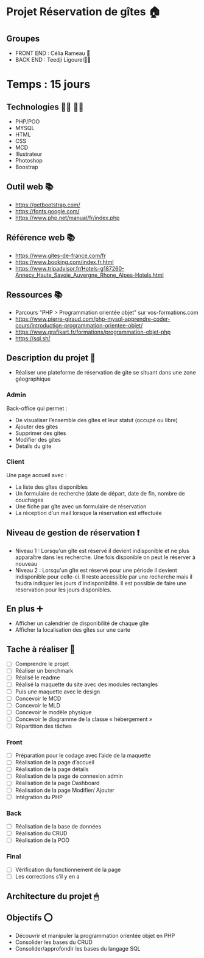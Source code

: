 # Projet Réservation de gîtes 🏠

## Groupes 

- FRONT END :  Célia Rameau 🙋
- BACK END : Teedji Ligourel🙋‍♂️

# Temps : 15 jours

## Technologies 👨‍💻 👩‍💻

- PHP/POO
- MYSQL
- HTML
- CSS
- MCD
- Illustrateur
- Photoshop
- Boostrap

## Outil web 📚

- https://getbootstrap.com/
- https://fonts.google.com/
- https://www.php.net/manual/fr/index.php

## Référence web 📚 
- https://www.gites-de-france.com/fr
- https://www.booking.com/index.fr.html
- https://www.tripadvisor.fr/Hotels-g187260-Annecy_Haute_Savoie_Auvergne_Rhone_Alpes-Hotels.html


## Ressources 📚
- Parcours "PHP > Programmation orientée objet" sur vos-formations.com
- https://www.pierre-giraud.com/php-mysql-apprendre-coder-cours/introduction-programmation-orientee-objet/
- https://www.grafikart.fr/formations/programmation-objet-php
- https://sql.sh/

## Description du projet 📄

- Réaliser une plateforme de réservation de gite se situant dans une zone géographique

### Admin 

Back-office qui permet :
-	De visualiser l’ensemble des gîtes et leur statut (occupé ou libre)
-	Ajouter des gites
-	Supprimer des gites
-	Modifier des gites
-	Details du gite

### Client 

Une page accueil avec :
-	La liste des gîtes disponibles
-	Un formulaire de recherche (date de départ, date de fin, nombre de couchages
-	Une fiche par gîte avec un formulaire de réservation
-	La réception d'un mail lorsque la réservation est effectuée

## Niveau de gestion de réservation ❗️

- Niveau 1 : Lorsqu'un gîte est réservé il devient indisponible et ne plus apparaître dans les recherche. Une fois disponible on peut le réserver à nouveau
- Niveau 2 : Lorsqu'un gîte est réservé pour une période il devient indisponible pour celle-ci. Il reste accessible par une recherche mais il faudra indiquer les jours d'indisponibilité. Il est possible de faire une réservation pour les jours disponibles.

## En plus ➕ 

- Afficher un calendrier de disponibilité de chaque gîte
- Afficher la localisation des gîtes sur une carte

## Tache à réaliser 💪

-	[ ] Comprendre le projet
-	[ ] Réaliser un benchmark
-	[ ] Réalisé le readme
-	[ ] Réalisé la maquette du site avec des modules rectangles
-	[ ] Puis une maquette avec le design
-	[ ] Concevoir le MCD
-	[ ] Concevoir le MLD
-	[ ] Concevoir le modèle physique
-	[ ] Concevoir le diagramme de la classe « hébergement »
-	[ ] Répartition des tâches 

### Front 
-	[ ] Préparation pour le codage avec l’aide de la maquette 
-	[ ] Réalisation de la page d’accueil
-	[ ] Réalisation de la page détails
-	[ ] Réalisation de la page de connexion admin
-	[ ] Réalisation de la page Dashboard
-	[ ] Réalisation de la page Modifier/ Ajouter
-	[ ] Intégration du PHP

### Back  
-	[ ] Réalisation de la base de données
-	[ ] Réalisation du CRUD
-	[ ] Réalisation de la POO

### Final 
-	[ ] Vérification du fonctionnement de la page
-	[ ] Les corrections s’il y en a

## Architecture du projet 🖱




## Objectifs ⭕️

- Découvrir et manipuler la programmation orientée objet en PHP
- Consolider les bases du CRUD
- Consolider/approfondir les bases du langage SQL 
